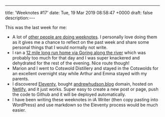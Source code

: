 ---
title: 'Weeknotes #17'
date: Tue, 19 Mar 2019 08:58:47 +0000
draft: false
description:---

This was the last week for me:

*   A lot of [other people are doing weeknotes](https://adactio.com/journal/14955). I personally love doing them as it gives me a chance to reflect on the past week and share some personal things that I would normally not write.
*   I ran a [12 mile long run home via Goring along the river](https://www.strava.com/activities/2206638011) which was probably too much for that day and I was super knackered and dehydrated for the rest of the evening. Nice route though!
*   Marion and I went to Cotswold Distillery and stayed in the Cotswolds for an excellent overnight stay while Arthur and Emma stayed with my parents.
*   I discovered [Eleventy](https://www.11ty.io/), bought [andrewhudson.blog](https://andrewhudson.blog) domain, hosted on [Netlify](https://www.netlify.com/), and it just works. Super easy to create a new post or page, push the code to Github and it will be deployed automatically.
*   I have been writing these weeknotes in iA Writer (then copy pasting into WordPress) and use markdown so the Eleventy process would be much easier.